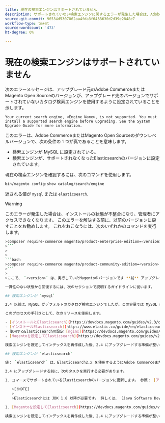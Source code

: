 ```yaml
---
title: 現在の検索エンジンはサポートされていません
description: サポートされていない検索エンジンに関するエラーが発生した場合は、Adobe CommerceまたはMagento Open Sourceのアップグレードをトラブルシューティングします。
source-git-commit: 96534d5307062aa4fda8f6433630d2d39e2848e7
workflow-type: tm+mt
source-wordcount: '473'
ht-degree: 0%

---
```



# 現在の検索エンジンはサポートされていません

次のエラーメッセージは、アップグレード元のAdobe CommerceまたはMagento Open Sourceのバージョンが、アップグレード先のバージョンでサポートされていないカタログ検索エンジンを使用するように設定されていることを示します。

```terminal
Your current search engine, <Engine Name>, is not supported. You must install a supported search engine before upgrading. See the System Upgrade Guide for more information.
```

このエラーは、Adobe CommerceまたはMagento Open Sourceのダウンレベルバージョンで、次の条件の 1 つが真であることを意味します。

- 検索エンジンが MySQL に設定されている。
- 検索エンジンが、サポートされなくなったElasticsearchのバージョンに設定されています。

現在の検索エンジンを確認するには、次のコマンドを使用します。

```bash
bin/magento config:show catalog/search/engine
```

返される値が `mysql` または `elasticsearch`.

>[!WARNING]
>
>このエラーが発生した場合は、インストールの状態が不整合になり、管理者にアクセスできなくなります。 このエラーを解決する前に、以前のバージョンに戻すことをお勧めします。 これをおこなうには、次のいずれかのコマンドを実行します。
>
>
```bash
>composer require-commerce magento/product-enterprise-edition=<version>
>```
>
>
```bash
>composer require-commerce magento/product-community-edition=<version>
>```
>
>ここで、 `<version>` は、実行していたMagentoのバージョンです **前** アップグレード。 例： `2.3.5`.

一貫性のない状態から回復するには、次のセクションで説明するガイドラインに従います。

## 検索エンジンが `mysql`

2.4 以前は、MySQL がデフォルトのカタログ検索エンジンでしたが、この容量では MySQL はサポートされなくなりました。 次に、2.4 にアップグレードする前に、Elasticsearchまたは OpenSearch を検索エンジンとしてインストールして設定する必要があります。

このプロセスの手引きとして、次のリソースを使用します。

- [インストールとElasticsearch](https://devdocs.magento.com/guides/v2.3/config-guide/elasticsearch/es-overview.html)
- [インストールElasticsearch](https://www.elastic.co/guide/en/elasticsearch/reference/current/install-elasticsearch.html)
- 使用するElasticsearchの設定 [nginx](https://devdocs.magento.com/guides/v2.3/config-guide/elasticsearch/es-config-nginx.html) または [Apache](https://devdocs.magento.com/guides/v2.3/config-guide/elasticsearch/es-config-apache.html)
- [Magentoを設定してElasticsearch](https://devdocs.magento.com/guides/v2.3/config-guide/elasticsearch/configure-magento.html)

検索エンジンを設定してインデックスを再作成した後、2.4 にアップグレードする準備が整いました。

## 検索エンジンが `elasticsearch`

値： `elasticsearch` は、Elasticsearch2.x を使用するようにAdobe CommerceまたはMagento Open Sourceのダウンレベルバージョンが設定されていることを示します。このバージョンのElasticsearchはサポートされなくなりました。

2.4 にアップグレードする前に、次のタスクを実行する必要があります。

1. コマースでサポートされているElasticsearchのバージョンに更新します。 参照： [アップグレードElasticsearch](https://www.elastic.co/guide/en/elasticsearch/reference/current/setup-upgrade.html) データのバックアップ、移行に関する潜在的な問題の検出、アップグレードのテストを実稼動環境にデプロイする前に行う手順について詳しくは、 現在のバージョンのElasticsearchに応じて、完全なクラスターの再起動が必要な場合と不要な場合があります。

   >[!NOTE]
   >
   >Elasticsearchには JDK 1.8 以降が必要です。 詳しくは、 [Java Software Development Kit(JDK) のインストール](https://devdocs.magento.com/guides/v2.4/install-gde/prereq/elasticsearch.html#prereq-java) をクリックして、インストールされている JDK のバージョンを確認します。

1. [Magentoを設定してElasticsearch](https://devdocs.magento.com/guides/v2.3/config-guide/elasticsearch/configure-magento.html) とインデックスを再作成します。

検索エンジンを設定してインデックスを再作成した後、2.4 にアップグレードする準備が整いました。

